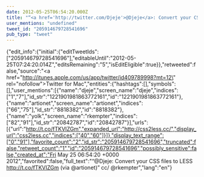 ```yaml
---
date: 2012-05-25T06:54:20.000Z
title: "“<a href='http://twitter.com/Djeje'>@Djeje</a>: Convert your CSS files to LESS http://t.co/fTKVIZGm (via <a href='http://twitter.com/artionet'>@artionet</a>)” cc/ <a href='http://twitter.com/rkempter'>@rkempter</a>″"
user_mentions: "undefined"
tweet_id: "205914679728541696"
pub_type: "tweet"
---
```

{"edit_info":{"initial":{"editTweetIds":["205914679728541696"],"editableUntil":"2012-05-25T07:24:20.014Z","editsRemaining":"5","isEditEligible":true}},"retweeted":false,"source":"<a href=\"http://itunes.apple.com/us/app/twitter/id409789998?mt=12\" rel=\"nofollow\">Twitter for Mac</a>","entities":{"hashtags":[],"symbols":[],"user_mentions":[{"name":"djeje","screen_name":"djeje","indices":["1","7"],"id_str":"1221901981863772161","id":"1221901981863772161"},{"name":"artionet","screen_name":"artionet","indices":["66","75"],"id_str":"8818382","id":"8818382"},{"name":"yolk","screen_name":"rkempter","indices":["82","91"],"id_str":"20842787","id":"20842787"}],"urls":[{"url":"http://t.co/fTKVIZGm","expanded_url":"http://css2less.cc/","display_url":"css2less.cc","indices":["40","60"]}]},"display_text_range":["0","91"],"favorite_count":"2","id_str":"205914679728541696","truncated":false,"retweet_count":"1","id":"205914679728541696","possibly_sensitive":false,"created_at":"Fri May 25 06:54:20 +0000 2012","favorited":false,"full_text":"“@Djeje: Convert your CSS files to LESS http://t.co/fTKVIZGm (via @artionet)” cc/ @rkempter","lang":"en"}
